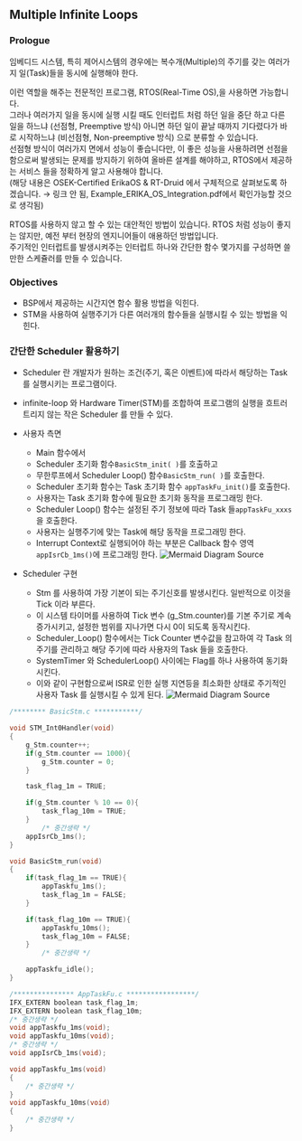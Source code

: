 ## Multiple Infinite Loops
### Prologue
임베디드 시스템, 특히 제어시스템의 경우에는 복수개(Multiple)의 주기를 갖는 여러가지 일(Task)들을 동시에 실행해야 한다.   

이런 역할을 해주는 전문적인 프로그램, RTOS(Real-Time OS),을 사용하면 가능합니다.   
그러나 여러가지 일을 동시에 실행 시킬 때도 인터럽트 처럼 하던 일을 중단 하고 다른 일을 하느냐 (선점형, Preemptive 방식) 아니면 하던 일이 끝날 때까지 기다렸다가 바로 시작하느냐 (비선점형, Non-preemptive 방식) 으로 분류할 수 있습니다.   
선점형 방식이 여러가지 면에서 성능이 좋습니다만, 이 좋은 성능을 사용하려면 선점을 함으로써 발생되는 문제를 방지하기 위하여 올바른 설계를 해야하고, RTOS에서 제공하는 서비스 들을 정확하게 알고 사용해야 합니다.   
(해당 내용은 OSEK-Certified ErikaOS & RT-Druid 에서 구체적으로 살펴보도록 하겠습니다. → 링크 안 됨, Example_ERIKA_OS_Integration.pdf에서 확인가능할 것으로 생각됨)

RTOS를 사용하지 않고 할 수 있는 대안적인 방법이 있습니다. RTOS 처럼 성능이 좋지는 않지만, 예전 부터 현장의 엔지니어들이 애용하던 방법입니다.   
주기적인 인터럽트를 발생시켜주는 인터럽트 하나와 간단한 함수 몇가지를 구성하면 쓸만한 스케쥴러를 만들 수 있습니다.
    
### Objectives
- BSP에서 제공하는 시간지연 함수 활용 방법을 익힌다.
- STM을 사용하여 실행주기가 다른 여러개의 함수들을 실행시킬 수 있는 방법을 익힌다.
  
### 간단한 Scheduler 활용하기
- Scheduler 란 개발자가 원하는 조건(주기, 혹은 이벤트)에 따라서 해당하는 Task 를 실행시키는 프로그램이다.
- infinite-loop 와 Hardware Timer(STM)를 조합하여 프로그램의 실행을 흐트러트리지 않는 작은 Scheduler 를 만들 수 있다.

- 사용자 측면
  - Main 함수에서
  - Scheduler 초기화 함수<code>BasicStm_init( )</code>를 호출하고
  - 무한루프에서 Scheduler Loop() 함수<code>BasicStm_run( )</code>를 호출한다.
  - Scheduler 초기화 함수는 Task 초기화 함수 <code>appTaskFu_init()</code>를 호출한다.
  - 사용자는 Task 초기화 함수에 필요한 초기화 동작을 프로그래밍 한다.
  - Scheduler Loop() 함수는 설정된 주기 정보에 따라 Task 들<code>appTaskFu_xxxs</code>을 호출한다.
  - 사용자는 실행주기에 맞는 Task에 해당 동작을 프로그래밍 한다.
  - Interrupt Context로 실행되어야 하는 부분은 Callback 함수 영역<code>appIsrCb_1ms()</code>에 프로그래밍 한다.
  ![Mermaid Diagram Source](https://aurixtutorial.readthedocs.io/ko/latest/images/MultipleInfiniteLoops_user.svg)
  
- Scheduler 구현
  - Stm 를 사용하여 가장 기본이 되는 주기신호를 발생시킨다. 일반적으로 이것을 Tick 이라 부른다.
  - 이 시스템 타이머를 사용하여 Tick 변수 (g_Stm.counter)를 기본 주기로 계속 증가시키고, 설정한 범위를 지나가면 다시 0이 되도록 동작시킨다.
  - Scheduler_Loop() 함수에서는 Tick Counter 변수값을 참고하여 각 Task 의 주기를 관리하고 해당 주기에 따라 사용자의 Task 들을 호출한다.
  - SystemTimer 와 SchedulerLoop() 사이에는 Flag를 하나 사용하여 동기화 시킨다.
  - 이와 같이 구현함으로써 ISR로 인한 실행 지연등을 최소화한 상태로 주기적인 사용자 Task 를 실행시킬 수 있게 된다.
  ![Mermaid Diagram Source](https://aurixtutorial.readthedocs.io/ko/latest/images/MultipleInfiniteLoops_developer.svg)

```c
/******** BasicStm.c ***********/

void STM_Int0Handler(void)
{
    g_Stm.counter++;
    if(g_Stm.counter == 1000){
        g_Stm.counter = 0;
    }

    task_flag_1m = TRUE;

    if(g_Stm.counter % 10 == 0){
        task_flag_10m = TRUE;
    }
        /* 중간생략 */
    appIsrCb_1ms();
}

void BasicStm_run(void)
{
    if(task_flag_1m == TRUE){
        appTaskfu_1ms();
        task_flag_1m = FALSE;
    }

    if(task_flag_10m == TRUE){
        appTaskfu_10ms();
        task_flag_10m = FALSE;
    }
        /* 중간생략 */

    appTaskfu_idle();
}
```

```c
/*************** AppTaskFu.c *****************/
IFX_EXTERN boolean task_flag_1m;
IFX_EXTERN boolean task_flag_10m;
/* 중간생략 */
void appTaskfu_1ms(void);
void appTaskfu_10ms(void);
/* 중간생략 */
void appIsrCb_1ms(void);

void appTaskfu_1ms(void)
{
    /* 중간생략 */
}
void appTaskfu_10ms(void)
{
    /* 중간생략 */   
}
```

